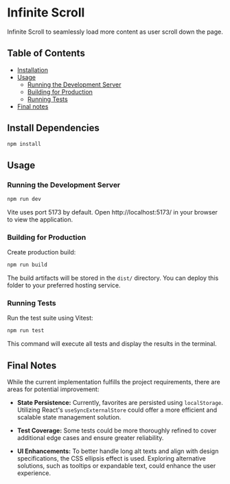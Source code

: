 # Infinite Scroll

Infinite Scroll to seamlessly load more content as user scroll down the page.

## Table of Contents

- [Installation](#installation)
- [Usage](#usage)
  - [Running the Development Server](#running-the-development-server)
  - [Building for Production](#building-for-production)
  - [Running Tests](#running-tests)
- [Final notes](#final-notes)


## Install Dependencies

```bash
npm install
```

## Usage

### Running the Development Server

```bash
npm run dev
```
Vite uses port 5173 by default. Open http://localhost:5173/ in your browser to view the application.

### Building for Production

Create production build:

```bash
npm run build
```
The build artifacts will be stored in the `dist/` directory. You can deploy this folder to your preferred hosting service.

### Running Tests

Run the test suite using Vitest:

```bash
npm run test
```
This command will execute all tests and display the results in the terminal.

## Final Notes

While the current implementation fulfills the project requirements, there are areas for potential improvement:

- **State Persistence:** Currently, favorites are persisted using `localStorage`. Utilizing React's `useSyncExternalStore` could offer a more efficient and scalable state management solution.

- **Test Coverage:** Some tests could be more thoroughly refined to cover additional edge cases and ensure greater reliability.

- **UI Enhancements:** To better handle long alt texts and align with design specifications, the CSS ellipsis effect is used. Exploring alternative solutions, such as tooltips or expandable text, could enhance the user experience.

